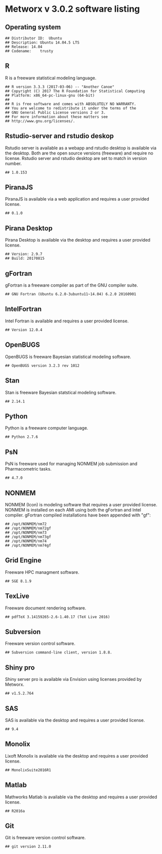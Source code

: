 Metworx v 3.0.2 software listing
================

Operating system
----------------

    ## Distributor ID:  Ubuntu
    ## Description: Ubuntu 14.04.5 LTS
    ## Release: 14.04
    ## Codename:    trusty

R
-

R is a freeware statistical modeling language.

    ## R version 3.3.3 (2017-03-06) -- "Another Canoe"
    ## Copyright (C) 2017 The R Foundation for Statistical Computing
    ## Platform: x86_64-pc-linux-gnu (64-bit)
    ## 
    ## R is free software and comes with ABSOLUTELY NO WARRANTY.
    ## You are welcome to redistribute it under the terms of the
    ## GNU General Public License versions 2 or 3.
    ## For more information about these matters see
    ## http://www.gnu.org/licenses/.

Rstudio-server and rstudio deskop
---------------------------------

Rstudio server is available as a webapp and rstudio desktop is available via the desktop. Both are the open source versions (freeware) and require no license. Rstudio server and rstudio desktop are set to match in version number.

    ## 1.0.153

PiranaJS
--------

PiranaJS is available via a web application and requires a user provided license.

    ## 0.1.0

Pirana Desktop
--------------

Pirana Desktop is available via the desktop and requires a user provided license.

    ## Version: 2.9.7
    ## Build: 20170815

gFortran
--------

gFortran is a freeware compiler as part of the GNU compiler suite.

    ## GNU Fortran (Ubuntu 6.2.0-3ubuntu11~14.04) 6.2.0 20160901

IntelFortran
------------

Intel Fortran is available and requires a user provided license.

    ## Version 12.0.4

OpenBUGS
--------

OpenBUGS is freeware Bayesian statistical modeling software.

    ## OpenBUGS version 3.2.3 rev 1012

Stan
----

Stan is freeware Bayesian statstical modeling software.

    ## 2.14.1

Python
------

Python is a freeware computer language.

    ## Python 2.7.6

PsN
---

PsN is freeware used for managing NONMEM job submission and Pharmacometric tasks.

    ## 4.7.0

NONMEM
------

NONMEM (Icon) is modeling software that requires a user provided license. NONMEM is installed on each AMI using both the gFortran and Intel compiler. gFortran compiled installations have been appended with "gf":

    ## /opt/NONMEM/nm72
    ## /opt/NONMEM/nm72gf
    ## /opt/NONMEM/nm73
    ## /opt/NONMEM/nm73gf
    ## /opt/NONMEM/nm74
    ## /opt/NONMEM/nm74gf

Grid Engine
-----------

Freeware HPC managment software.

    ## SGE 8.1.9

TexLive
-------

Freeware document rendering software.

    ## pdfTeX 3.14159265-2.6-1.40.17 (TeX Live 2016)

Subversion
----------

Freeware version control software.

    ## Subversion command-line client, version 1.8.8.

Shiny pro
---------

Shiny server pro is available via Envision using licenses provided by Metworx.

    ## v1.5.2.764

SAS
---

SAS is available via the desktop and requires a user provided license.

    ## 9.4

Monolix
-------

Lixoft Monolix is available via the desktop and requires a user provided license.

    ## MonolixSuite2016R1

Matlab
------

Mathworks Matlab is available via the desktop and requires a user provided license.

    ## R2016a

Git
---

Git is freeware version control software.

    ## git version 2.11.0
